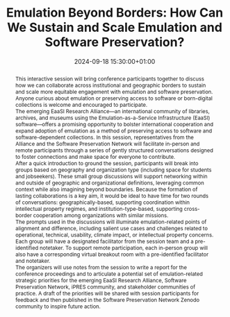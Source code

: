 ---
abstract: "This interactive session will bring conference participants together to
  discuss how we can collaborate across institutional and geographic borders to sustain
  and scale more equitable engagement with emulation and software preservation. Anyone
  curious about emulation or preserving access to software or born-digital collections
  is welcome and encouraged to participate. \n\nThe emerging EaaSI Research Alliance—an
  international community of libraries, archives, and museums using the Emulation-as-a-Service
  Infrastructure (EaaSI) software—offers a promising opportunity to bolster international
  cooperation and expand adoption of emulation as a method of preserving access to
  software and software-dependent collections. In this session, representatives from
  the Alliance and the Software Preservation Network will facilitate in-person and
  remote participants through a series of gently structured conversations designed
  to foster connections and make space for everyone to contribute. \n\nAfter a quick
  introduction to ground the session, participants will break into groups based on
  geography and organization type (including space for students and jobseekers).  These
  small group discussions will support networking within and outside of geographic
  and organizational definitions, leveraging common context while also imagining beyond
  boundaries. Because the formation of lasting collaborations is a key aim, it would
  be ideal to have time for two rounds of conversations: geographically-based, supporting
  coordination within intellectual property regimes, and institution-type-based, supporting
  cross-border cooperation among organizations with similar missions. \n\nThe prompts
  used in the discussions will illuminate emulation-related points of alignment and
  difference, including salient use cases and challenges related to operational, technical,
  usability, climate impact, or intellectual property concerns. Each group will have
  a designated facilitator from the session team and a pre-identified notetaker. To
  support remote participation, each in-person group will also have a corresponding
  virtual breakout room with a pre-identified facilitator and notetaker. \n\nThe organizers
  will use notes from the session to write a report for the conference proceedings
  and to articulate a potential set of emulation-related strategic priorities for
  the emerging EaaSI Research Alliance, Software Preservation Network, iPRES community,
  and stakeholder communities of practice. A draft of the priorities will be shared
  with session participants for feedback and then published in the Software Preservation
  Network Zenodo community to inspire future action."
creators:
- Brenna Edwards
- Claire Fox
- Ethan Gates
- Jessica Meyerson
- Oleg Stobbe
- Wendy Chu
- Wendy Hagenmaier
date: 2024-09-18 15:30:00+01:00
document_url: null
grand_parent: iPRES
institutions: []
keywords:
- managing access
- scaling up
landing_page_url: ''
language: eng
layout: publication
license: Creative Commons Attribution 4.0 (CC-BY-4.0)
notes_url: https://docs.google.com/document/d/1YyH4xDbKTY3yp65AvVROoNU9jZ3Icjgh9zaKleBYDiY/edit#heading=h.aar4tupij1po
parent: iPRES 2024
publication_type: birds of a feather
size: null
slides_url: ''
source_name: iPRES
stream_url: ''
title: 'Emulation Beyond Borders: How Can We Sustain and Scale Emulation and Software
  Preservation?'
year: 2024
---